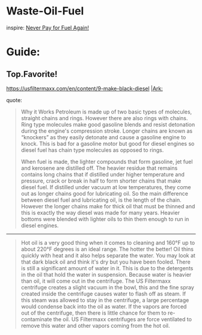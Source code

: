 # Waste-Oil-Fuel
inspire: [Never Pay for Fuel Again!](https://youtu.be/YeLNRCXcpLs)

# Guide:
## Top.Favorite!
https://usfiltermaxx.com/en/content/9-make-black-diesel [|Ark:](https://web.archive.org/web/20220314012746/https://usfiltermaxx.com/en/content/9-make-black-diesel)

quote:
>Why it Works
>Petroleum is made up of two basic types of molecules, straight chains and rings. However there are also rings with chains. Ring type molecules make good gasoline blends and resist detonation during the engine's compression stroke. Longer chains are known as “knockers” as they easily detonate and cause a gasoline engine to knock. This is bad for a gasoline motor but good for diesel engines so diesel fuel has chain type molecules as opposed to rings.
>
>When fuel is made, the lighter compounds that form gasoline, jet fuel and kerosene are distilled off. The heavier residue that remains contains long chains that if distilled under higher temperature and pressure, crack or break in half to form shorter chains that make diesel fuel. If distilled under vacuum at low temperatures, they come out as longer chains good for lubricating oil. So the main difference between diesel fuel and lubricating oil, is the length of the chain. However the longer chains make for thick oil that must be thinned and this is exactly the way diesel was made for many years. Heavier bottoms were blended with lighter oils to thin them enough to run in diesel engines.
---

>Hot oil is a very good thing when it comes to cleaning and 160°F up to about 220°F degrees is an ideal range. The hotter the better! Oil thins quickly with heat and it also helps separate the water. You may look at that dark black oil and think it's dry but you have been fooled. There is still a significant amount of water in it. This is due to the detergents in the oil that hold the water in suspension. Because water is heavier than oil, it will come out in the centrifuge. The US Filtermaxx centrifuge creates a slight vacuum in the bowl, this and the fine spray created inside the centrifuge causes water to flash off as steam. If this steam was allowed to stay in the centrifuge, a large percentage would condense back into the oil as water. If the vapors are forced out of the centrifuge, then there is little chance for them to re-contaminate the oil. US Filtermaxx centrifuges are force ventilated to remove this water and other vapors coming from the hot oil.
